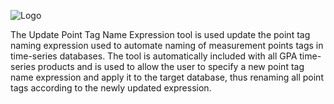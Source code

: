 ![Logo](https://www.gridprotectionalliance.org/images/products/productTitles75/TagUpdate.png)

The Update Point Tag Name Expression tool is used update the point tag naming expression used to automate naming of measurement points tags in time-series databases. The tool is automatically included with all GPA time-series products and is used to allow the user to specify a new point tag name expression and apply it to the target database, thus renaming all point tags according to the newly updated expression.
